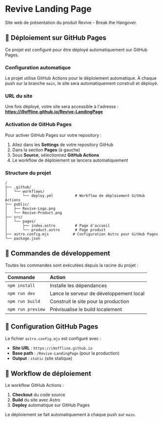 # Revive Landing Page

Site web de présentation du produit Revive - Break the Hangover.

## 🚀 Déploiement sur GitHub Pages

Ce projet est configuré pour être déployé automatiquement sur GitHub Pages.

### Configuration automatique

Le projet utilise GitHub Actions pour le déploiement automatique. À chaque push sur la branche `main`, le site sera automatiquement construit et déployé.

### URL du site

Une fois déployé, votre site sera accessible à l'adresse :
**https://i9offline.github.io/Revive-LandingPage**

### Activation de GitHub Pages

Pour activer GitHub Pages sur votre repository :

1. Allez dans les **Settings** de votre repository GitHub
2. Dans la section **Pages** (à gauche)
3. Sous **Source**, sélectionnez **GitHub Actions**
4. Le workflow de déploiement se lancera automatiquement

### Structure du projet

```text
/
├── .github/
│   └── workflows/
│       └── deploy.yml          # Workflow de déploiement GitHub Actions
├── public/
│   ├── Revive-Logo.png
│   └── Revive-Product.png
├── src/
│   └── pages/
│       ├── index.astro         # Page d'accueil
│       └── product.astro       # Page produit
├── astro.config.mjs           # Configuration Astro pour GitHub Pages
└── package.json
```

## 🧞 Commandes de développement

Toutes les commandes sont exécutées depuis la racine du projet :

| Commande                   | Action                                           |
| :------------------------ | :----------------------------------------------- |
| `npm install`             | Installe les dépendances                        |
| `npm run dev`             | Lance le serveur de développement local        |
| `npm run build`           | Construit le site pour la production            |
| `npm run preview`         | Prévisualise le build localement                |

## 📁 Configuration GitHub Pages

Le fichier `astro.config.mjs` est configuré avec :
- **Site URL** : `https://i9offline.github.io`
- **Base path** : `/Revive-LandingPage` (pour la production)
- **Output** : `static` (site statique)

## 🔧 Workflow de déploiement

Le workflow GitHub Actions :
1. **Checkout** du code source
2. **Build** du site avec Astro
3. **Deploy** automatique sur GitHub Pages

Le déploiement se fait automatiquement à chaque push sur `main`.
